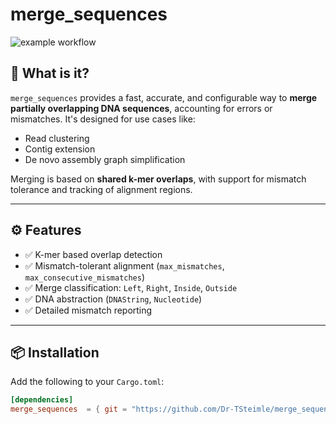 # merge_sequences
![example workflow](https://github.com/Dr-TSteimle/merge_sequences/actions/workflows/rust.yml/badge.svg)

## 🔬 What is it?

`merge_sequences` provides a fast, accurate, and configurable way to **merge partially overlapping DNA sequences**, accounting for errors or mismatches. It's designed for use cases like:

- Read clustering
- Contig extension
- De novo assembly graph simplification

Merging is based on **shared k-mer overlaps**, with support for mismatch tolerance and tracking of alignment regions.

---

## ⚙️ Features

- ✅ K-mer based overlap detection
- ✅ Mismatch-tolerant alignment (`max_mismatches`, `max_consecutive_mismatches`)
- ✅ Merge classification: `Left`, `Right`, `Inside`, `Outside`
- ✅ DNA abstraction (`DNAString`, `Nucleotide`)
- ✅ Detailed mismatch reporting

---

## 📦 Installation

Add the following to your `Cargo.toml`:

```toml
[dependencies]
merge_sequences  = { git = "https://github.com/Dr-TSteimle/merge_sequences.git" }
```
